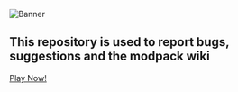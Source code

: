 ![Banner](https://i.imgur.com/JBgvxu4.png)
## **This repository is used to report bugs, suggestions and the modpack wiki**

[Play Now!](https://www.curseforge.com/minecraft/modpacks/the-solar-apocalypse)
